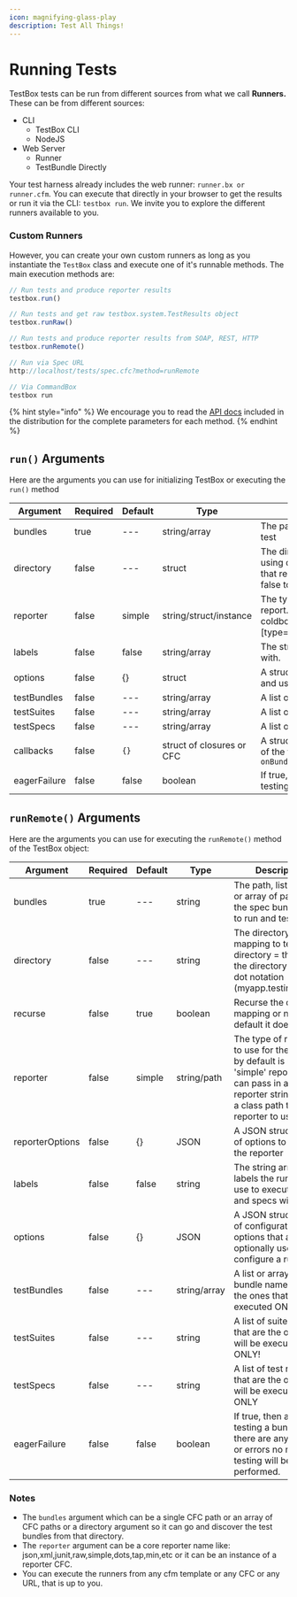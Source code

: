 ```yaml
---
icon: magnifying-glass-play
description: Test All Things!
---
```


# Running Tests

TestBox tests can be run from different sources from what we call **Runners.**  These can be from different sources:

* CLI
  * TestBox CLI
  * NodeJS
* Web Server
  * Runner
  * TestBundle Directly

Your test harness already includes the web runner: `runner.bx or runner.cfm`.  You can execute that directly in your browser to get the results or run it via the CLI: `testbox run`.  We invite you to explore the different runners available to you.

### Custom Runners

However, you can create your own custom runners as long as you instantiate the `TestBox` class and execute one of it's runnable methods.  The main execution methods are:

```javascript
// Run tests and produce reporter results
testbox.run()

// Run tests and get raw testbox.system.TestResults object
testbox.runRaw()

// Run tests and produce reporter results from SOAP, REST, HTTP
testbox.runRemote()

// Run via Spec URL
http://localhost/tests/spec.cfc?method=runRemote

// Via CommandBox
testbox run
```

{% hint style="info" %}
We encourage you to read the [API docs](http://apidocs.ortussolutions.com/testbox/current) included in the distribution for the complete parameters for each method.
{% endhint %}

## `run()` Arguments

Here are the arguments you can use for initializing TestBox or executing the `run()` method

| Argument     | Required | Default | Type                      | Description                                                                                                                                                                                                                                                                                     |
| ------------ | -------- | ------- | ------------------------- | ----------------------------------------------------------------------------------------------------------------------------------------------------------------------------------------------------------------------------------------------------------------------------------------------- |
| bundles      | true     | ---     | string/array              | The path, list of paths or array of paths of the spec bundle CFCs to run and test                                                                                                                                                                                                               |
| directory    | false    | ---     | struct                    | The directory mapping path or a struct: \[ mapping = the path to the directory using dot notation (myapp.testing.specs), recurse = boolean, filter = closure that receives the path of the CFC found, it must return true to process or false to continue process ]                             |
| reporter     | false    | simple  | string/struct/instance    | The type of reporter to use for the results, by default is uses our 'simple' report. You can pass in a core reporter string type or an instance of a coldbox.system.reports.IReporter. You can also pass a struct with \[type="string or classpath", options={}] if a reporter expects options. |
| labels       | false    | false   | string/array              | The string or array of labels the runner will use to execute suites and specs with.                                                                                                                                                                                                             |
| options      | false    | {}      | struct                    | A structure of property name-value pairs that each runner can implement and use at its discretion.                                                                                                                                                                                              |
| testBundles  | false    | ---     | string/array              | A list or array of bundle names that are the ones that will be executed ONLY!                                                                                                                                                                                                                   |
| testSuites   | false    | ---     | string/array              | A list or array of suite names that are the ones that will be executed ONLY!                                                                                                                                                                                                                    |
| testSpecs    | false    | ---     | string/array              | A list or array of test names that are the ones that will be executed ONLY                                                                                                                                                                                                                      |
| callbacks    | false    | `{}`    | struct of closures or CFC | A struct of listener callbacks or a CFC with callbacks for listening to progress of the testing: `onBundleStart,onBundleEnd,onSuiteStart,onSuiteEnd,onSpecStart,onSpecEnd`                                                                                                                      |
| eagerFailure | false    | false   | boolean                   | If true, then after testing a bundle if there are any failures or errors no more testing will be performed.                                                                                                                                                                                     |

## `runRemote()` Arguments

Here are the arguments you can use for executing the `runRemote()` method of the TestBox object:

| Argument        | Required | Default | Type         | Description                                                                                                                                                              |
| --------------- | -------- | ------- | ------------ | ------------------------------------------------------------------------------------------------------------------------------------------------------------------------ |
| bundles         | true     | ---     | string       | The path, list of paths or array of paths of the spec bundle CFCs to run and test                                                                                        |
| directory       | false    | ---     | string       | The directory mapping to test: directory = the path to the directory using dot notation (myapp.testing.specs)                                                            |
| recurse         | false    | true    | boolean      | Recurse the directory mapping or not, by default it does                                                                                                                 |
| reporter        | false    | simple  | string/path  | The type of reporter to use for the results, by default is uses our 'simple' report. You can pass in a core reporter string type or a class path to the reporter to use. |
| reporterOptions | false    | {}      | JSON         | A JSON struct literal of options to pass into the reporter                                                                                                               |
| labels          | false    | false   | string       | The string array of labels the runner will use to execute suites and specs with.                                                                                         |
| options         | false    | {}      | JSON         | A JSON struct literal of configuration options that are optionally used to configure a runner.                                                                           |
| testBundles     | false    | ---     | string/array | A list or array of bundle names that are the ones that will be executed ONLY!                                                                                            |
| testSuites      | false    | ---     | string       | A list of suite names that are the ones that will be executed ONLY!                                                                                                      |
| testSpecs       | false    | ---     | string       | A list of test names that are the ones that will be executed ONLY                                                                                                        |
| eagerFailure    | false    | false   | boolean      | If true, then after testing a bundle if there are any failures or errors no more testing will be performed.                                                              |

### Notes

* The `bundles` argument which can be a single CFC path or an array of CFC paths or a directory argument so it can go and discover the test bundles from that directory.&#x20;
* The `reporter` argument can be a core reporter name like: json,xml,junit,raw,simple,dots,tap,min,etc or it can be an instance of a reporter CFC.&#x20;
* You can execute the runners from any cfm template or any CFC or any URL, that is up to you.
